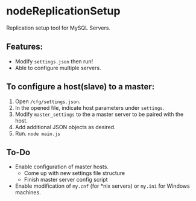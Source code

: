 nodeReplicationSetup
====================

Replication setup tool for MySQL Servers. 

## Features:
* Modify `settings.json` then run!
* Able to configure multiple servers. 

## To configure a host(slave) to a master:
1. Open `/cfg/settings.json`.
2. In the opened file, indicate host parameters under `settings`.
3. Modify `master_settings` to the a master server to be paired with the host. 
4. Add additional JSON objects as desired.
3. Run. `node main.js`

## To-Do
* Enable configuration of master hosts.
    * Come up with new settings file structure
    * Finish master server config script
* Enable modification of `my.cnf` (for *nix servers) or `my.ini` for Windows machines. 
